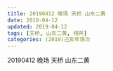 ```yaml
---
title: 20190412 晚场 天桥 山东二黄
date: 2019-04-12
updated: 2019-04-12
tags: [天桥, 山东二黄, 相声]
categories: (2019)己亥年场次
---
```

20190412 晚场 天桥 山东二黄